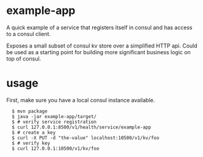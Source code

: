 # example-app

A quick example of a service that registers itself in consul and has access to a consul client.

Exposes a small subset of consul kv store over a simplified HTTP api. Could be used as a starting point for building more significant business logic on top of consul.

# usage

First, make sure you have a local consul instance available.

```
  $ mvn package
  $ java -jar example-app/target/
  $ # verify service registration
  $ curl 127.0.0.1:8500/v1/health/service/example-app
  $ # create a key
  $ curl -X PUT -d "the-value" localhost:10500/v1/kv/foo
  $ # verify key
  $ curl 127.0.0.1:10500/v1/kv/foo

```
